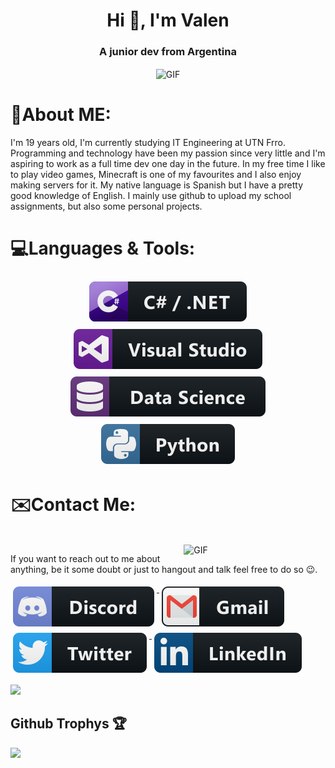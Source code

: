 <h1 align="center">Hi 👋, I'm Valen</h1>
<h3 align="center">A junior dev from Argentina</h3>

<div align="center">
<img hight="300" width="700" alt="GIF" align="center" src="https://media1.tenor.com/images/f4d420037e1a34666d43f006ede7d686/tenor.gif">
</div>

# 💬About ME:

I'm 19 years old, I'm currently studying IT Engineering at UTN Frro. Programming and technology have been my passion since very little and I'm aspiring to work as a full time dev one day in the future. In my free time I like to play video games, Minecraft is one of my favourites and I also enjoy making servers for it. My native language is Spanish but I have a pretty good knowledge of English. I mainly use github to upload my school assignments, but also some personal projects.

# 💻Languages & Tools:
<p align="center">
  
  <a href="#">
    <img src="svg/dev/languages/csharp_dotnet.svg" alt="csharp" style="vertical-align:top; margin:6px 4px">
    <img src="svg/dev/tools/visualstudio.svg" alt="visual studio" style="vertical-align:top; margin:6px 4px">
    <img src="svg/dev/misc/datascience.svg" alt="SQL" style="vertical-align:top; margin:6px 4px">
    <img src="svg/dev/languages/python.svg" alt="python" style="vertical-align:top; margin:6px 4px">
  </a>  
  
</p>

# ✉️Contact Me:
<p>
 </br>


<img hight="320" width="45%" align="right" alt="GIF" src="https://i.pinimg.com/originals/0f/57/12/0f5712b3287488aa84cf53c2e4f60cb3.gif">

If you want to reach out to me about anything, be it some doubt or just to hangout and talk feel free to do so 😉.
<p img align="left">

  <a href="https://discordapp.com/users/259183988604796945/">
    <img src="svg/social/discord.svg" alt="discord" style="vertical-align:top; margin:5px 4px">
  </a>  
  
  <a href="mailto:valentinodidio943@gmail.com">
    <img src="svg/social/gmail.svg" alt="mail" style="vertical-align:top; margin:5px 4px">
  </a>  
  
  <a href="https://twitter.com/Valendidio943">
    <img src="svg/social/twitter.svg" alt="twitter" style="vertical-align:top; margin:5px 4px">
  </a>  
  
  <a href="https://www.linkedin.com/in/valendidio943/">
    <img src="svg/social/linkedin.svg" alt="linkedin" style="vertical-align:top; margin:5px 4px">
  </a>
  
</p>

<p align="left" >  
  <a> 
    <img src="https://github-readme-stats.vercel.app/api?username=ElMoha943&show_icons=true&theme=radical" width="50%"/>
  </a>
</p>

## Github Trophys 🏆
<p>
  <img src="https://github-profile-trophy.vercel.app/?username=elmoha943&margin-w=25&margin-h=25&column=7&theme=darkhub" />    
</p>

